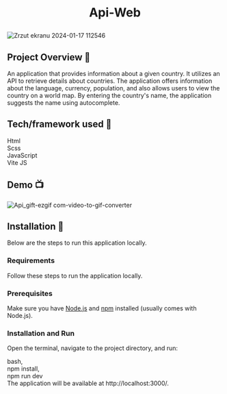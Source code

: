 <h1 align="center">

Api-Web

</h1>


<p align="center">
  
 ![Zrzut ekranu 2024-01-17 112546](https://private-user-images.githubusercontent.com/116031341/297356863-56d6c7ba-381b-4de1-9bde-2801527f4909.png?jwt=eyJhbGciOiJIUzI1NiIsInR5cCI6IkpXVCJ9.eyJpc3MiOiJnaXRodWIuY29tIiwiYXVkIjoicmF3LmdpdGh1YnVzZXJjb250ZW50LmNvbSIsImtleSI6ImtleTUiLCJleHAiOjE3MDU0ODk2NjEsIm5iZiI6MTcwNTQ4OTM2MSwicGF0aCI6Ii8xMTYwMzEzNDEvMjk3MzU2ODYzLTU2ZDZjN2JhLTM4MWItNGRlMS05YmRlLTI4MDE1MjdmNDkwOS5wbmc_WC1BbXotQWxnb3JpdGhtPUFXUzQtSE1BQy1TSEEyNTYmWC1BbXotQ3JlZGVudGlhbD1BS0lBVkNPRFlMU0E1M1BRSzRaQSUyRjIwMjQwMTE3JTJGdXMtZWFzdC0xJTJGczMlMkZhd3M0X3JlcXVlc3QmWC1BbXotRGF0ZT0yMDI0MDExN1QxMTAyNDFaJlgtQW16LUV4cGlyZXM9MzAwJlgtQW16LVNpZ25hdHVyZT00MGYxMjZhNDdmN2QyMmYxMDEzYzM4MjEwYjZlZDVkODMwY2M4NGE1NDFjZTJiODUyNGRkYzhmNDRlZTc2MDk5JlgtQW16LVNpZ25lZEhlYWRlcnM9aG9zdCZhY3Rvcl9pZD0wJmtleV9pZD0wJnJlcG9faWQ9MCJ9.0qtGf7XOeGgSNS2GmyVgpltmEve9hJf9E60_Ls_nqps)
  
</p>

## Project Overview 🎉

An application that provides information about a given country. It utilizes an API to retrieve details about countries. The application offers information about the language, currency, population, and also allows users to view the country on a world map. By entering the country's name, the application suggests the name using autocomplete.

## Tech/framework used 🔧


 Html                          
 Scss <br>
 JavaScript <br>
 Vite JS                           


## Demo 📺

![Api_gift-ezgif com-video-to-gif-converter](https://github.com/Szubartowski96/API-WEB/assets/116031341/faa7b310-c1a2-40fd-8f35-161fe7ca3550)



## Installation 💾

Below are the steps to run this application locally.

### Requirements

Follow these steps to run the application locally.

### Prerequisites

Make sure you have [Node.js](https://nodejs.org/) and [npm](https://www.npmjs.com/) installed (usually comes with Node.js).

### Installation and Run

Open the terminal, navigate to the project directory, and run:

bash, <br>
npm install, <br>
npm run dev <br>
The application will be available at http://localhost:3000/.










